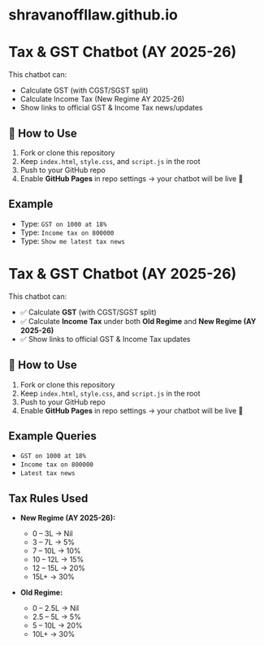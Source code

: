 # shravanoffllaw.github.io


# Tax & GST Chatbot (AY 2025-26)

This chatbot can:
- Calculate GST (with CGST/SGST split)
- Calculate Income Tax (New Regime AY 2025-26)
- Show links to official GST & Income Tax news/updates

## 🚀 How to Use
1. Fork or clone this repository
2. Keep `index.html`, `style.css`, and `script.js` in the root
3. Push to your GitHub repo
4. Enable **GitHub Pages** in repo settings → your chatbot will be live 🎉

## Example
- Type: `GST on 1000 at 18%`
- Type: `Income tax on 800000`
- Type: `Show me latest tax news`


# Tax & GST Chatbot (AY 2025-26)

This chatbot can:
- ✅ Calculate **GST** (with CGST/SGST split)
- ✅ Calculate **Income Tax** under both **Old Regime** and **New Regime (AY 2025-26)**
- ✅ Show links to official GST & Income Tax updates

## 🚀 How to Use
1. Fork or clone this repository
2. Keep `index.html`, `style.css`, and `script.js` in the root
3. Push to your GitHub repo
4. Enable **GitHub Pages** in repo settings → your chatbot will be live 🎉

## Example Queries
- `GST on 1000 at 18%`
- `Income tax on 800000`
- `Latest tax news`

## Tax Rules Used
- **New Regime (AY 2025-26):**
  - 0 – 3L → Nil  
  - 3 – 7L → 5%  
  - 7 – 10L → 10%  
  - 10 – 12L → 15%  
  - 12 – 15L → 20%  
  - 15L+ → 30%  

- **Old Regime:**
  - 0 – 2.5L → Nil  
  - 2.5 – 5L → 5%  
  - 5 – 10L → 20%  
  - 10L+ → 30%
